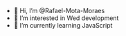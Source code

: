 - 👋 Hi, I’m @Rafael-Mota-Moraes
- 👀 I’m interested in Wed development
- 🌱 I’m currently learning JavaScript

